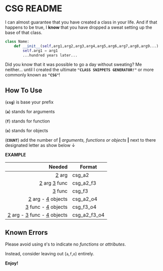 # CSG README
I can almost guarantee that you have created a class in your life. And if that happens to be true, I **know** that you have dropped a sweat setting up the base of that class. 
```python
class Name:
    def __init__(self,arg1,arg2,arg3,arg4,arg5,arg6,arg7,arg8,arg9...):
        self.arg1 = arg1
        ...hundred years later...
```
Did you know that it was possible to go a day without sweating? Me neither... until I created the ultimate **`"CLASS SNIPPETS GENERATOR!"`** or more commonly known as **`"CSG"`**!
## How To Use

(**`csg`**) is base your prefix 

(**`a`**) stands for arguments

(**`f`**) stands for function

(**`o`**) stands for objects

(**`COUNT`**) add the number of **|** *arguments, functions or objects* **|** next to there designated letter as show below ↓


**EXAMPLE**

| Needed |  Format |   
| ------:|---------------------------------------------------   
| <u>2</u> arg |  csg_a2 |
| <u>2</u> arg <u>3</u> func |  csg_a2_f3 |   
| <u>3</u> func |  csg_f3 |   
| <u>2</u> arg - <u>4</u> objects | csg_a2_o4|
| <u>3</u> func - <u>4</u> objects | csg_f3_o4|
| <u>2</u> arg - <u>3</u> func - <u>4</u> objects | csg_a2_f3_o4|
          
## Known Errors

Please avoid using `0`'s to indicate no *functions* or *attributes*. 

Instead, consider leaving out (`a`,`f`,`o`) entirely.       

**Enjoy!** 
